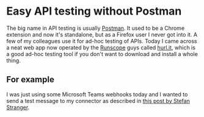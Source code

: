 # Easy API testing without Postman

The big name in API testing is usually [Postman][postman]. It used to be a Chrome extension and now it's standalone, but as a Firefox user I never got into it. A few of my colleagues use it for ad-hoc testing of APIs.
Today I came across a neat web app now operated by the [Runscope][runscope] guys called [hurl.it][hurl], which is a good ad-hoc testing tool if you don't want to download and install a whole thing.

[postman]: https://www.getpostman.com/
[runscope]: https://www.runscope.com/
[hurl]: https://www.hurl.it/


## For example

I was just using some Microsoft Teams webhooks today and I wanted to send a test message to my connector as described in [this post by Stefan Stranger][webhook]. 

[webhook]: https://blogs.technet.microsoft.com/stefan_stranger/2016/11/03/use-webhook-connector-to-send-data-from-powershell-to-microsoft-teams/


